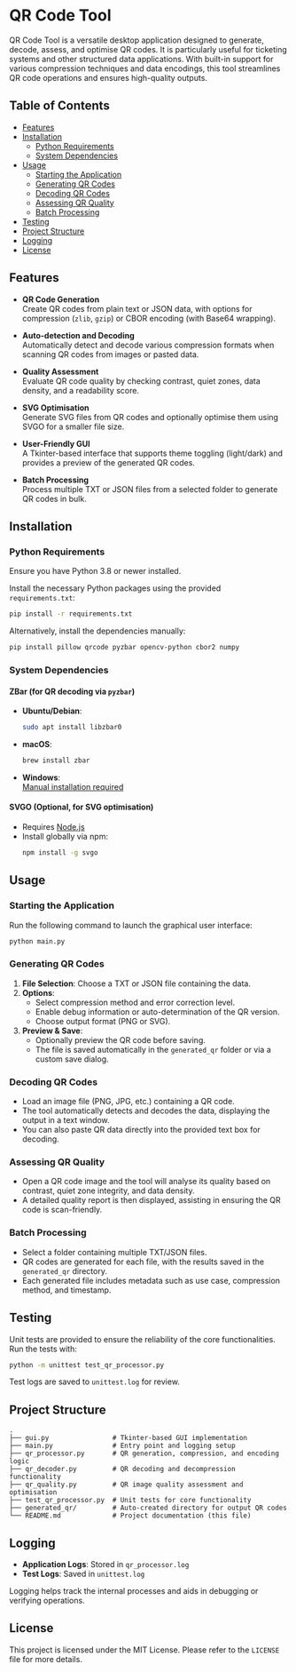 # QR Code Tool

QR Code Tool is a versatile desktop application designed to generate, decode, assess, and optimise QR codes. It is particularly useful for ticketing systems and other structured data applications. With built-in support for various compression techniques and data encodings, this tool streamlines QR code operations and ensures high-quality outputs.

## Table of Contents

- [Features](#features)
- [Installation](#installation)
  - [Python Requirements](#python-requirements)
  - [System Dependencies](#system-dependencies)
- [Usage](#usage)
  - [Starting the Application](#starting-the-application)
  - [Generating QR Codes](#generating-qr-codes)
  - [Decoding QR Codes](#decoding-qr-codes)
  - [Assessing QR Quality](#assessing-qr-quality)
  - [Batch Processing](#batch-processing)
- [Testing](#testing)
- [Project Structure](#project-structure)
- [Logging](#logging)
- [License](#license)

## Features

- **QR Code Generation**  
  Create QR codes from plain text or JSON data, with options for compression (`zlib`, `gzip`) or CBOR encoding (with Base64 wrapping).

- **Auto-detection and Decoding**  
  Automatically detect and decode various compression formats when scanning QR codes from images or pasted data.

- **Quality Assessment**  
  Evaluate QR code quality by checking contrast, quiet zones, data density, and a readability score.

- **SVG Optimisation**  
  Generate SVG files from QR codes and optionally optimise them using SVGO for a smaller file size.

- **User-Friendly GUI**  
  A Tkinter-based interface that supports theme toggling (light/dark) and provides a preview of the generated QR codes.

- **Batch Processing**  
  Process multiple TXT or JSON files from a selected folder to generate QR codes in bulk.

## Installation

### Python Requirements

Ensure you have Python 3.8 or newer installed.

Install the necessary Python packages using the provided `requirements.txt`:

```bash
pip install -r requirements.txt
```

Alternatively, install the dependencies manually:

```bash
pip install pillow qrcode pyzbar opencv-python cbor2 numpy
```

### System Dependencies

#### ZBar (for QR decoding via `pyzbar`)

- **Ubuntu/Debian**:  
  ```bash
  sudo apt install libzbar0
  ```
- **macOS**:  
  ```bash
  brew install zbar
  ```
- **Windows**:  
  [Manual installation required](https://github.com/NaturalHistoryMuseum/pyzbar#installation)

#### SVGO (Optional, for SVG optimisation)

- Requires [Node.js](https://nodejs.org/)  
- Install globally via npm:  
  ```bash
  npm install -g svgo
  ```

## Usage

### Starting the Application

Run the following command to launch the graphical user interface:

```bash
python main.py
```

### Generating QR Codes

1. **File Selection**: Choose a TXT or JSON file containing the data.
2. **Options**:  
   - Select compression method and error correction level.  
   - Enable debug information or auto-determination of the QR version.  
   - Choose output format (PNG or SVG).
3. **Preview & Save**:  
   - Optionally preview the QR code before saving.  
   - The file is saved automatically in the `generated_qr` folder or via a custom save dialog.

### Decoding QR Codes

- Load an image file (PNG, JPG, etc.) containing a QR code.  
- The tool automatically detects and decodes the data, displaying the output in a text window.  
- You can also paste QR data directly into the provided text box for decoding.

### Assessing QR Quality

- Open a QR code image and the tool will analyse its quality based on contrast, quiet zone integrity, and data density.
- A detailed quality report is then displayed, assisting in ensuring the QR code is scan-friendly.

### Batch Processing

- Select a folder containing multiple TXT/JSON files.
- QR codes are generated for each file, with the results saved in the `generated_qr` directory.
- Each generated file includes metadata such as use case, compression method, and timestamp.

## Testing

Unit tests are provided to ensure the reliability of the core functionalities. Run the tests with:

```bash
python -m unittest test_qr_processor.py
```

Test logs are saved to `unittest.log` for review.

## Project Structure

```text
.
├── gui.py                # Tkinter-based GUI implementation
├── main.py               # Entry point and logging setup
├── qr_processor.py       # QR generation, compression, and encoding logic
├── qr_decoder.py         # QR decoding and decompression functionality
├── qr_quality.py         # QR image quality assessment and optimisation
├── test_qr_processor.py  # Unit tests for core functionality
├── generated_qr/         # Auto-created directory for output QR codes
└── README.md             # Project documentation (this file)
```

## Logging

- **Application Logs**: Stored in `qr_processor.log`
- **Test Logs**: Saved in `unittest.log`

Logging helps track the internal processes and aids in debugging or verifying operations.

## License

This project is licensed under the MIT License. Please refer to the `LICENSE` file for more details.
